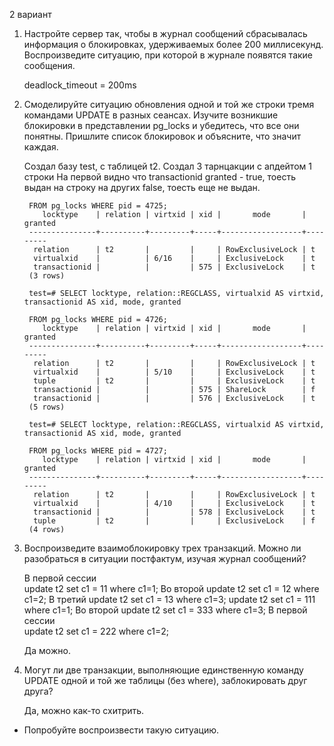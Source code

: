 2 вариант

1. Настройте сервер так, чтобы в журнал сообщений сбрасывалась информация о блокировках, удерживаемых более 200 миллисекунд. Воспроизведите ситуацию, при которой в журнале появятся такие сообщения.

    deadlock_timeout = 200ms

2. Смоделируйте ситуацию обновления одной и той же строки тремя командами UPDATE в разных сеансах. Изучите возникшие блокировки в представлении pg_locks и убедитесь, что все они понятны. Пришлите список блокировок и объясните, что значит каждая.

    Создал базу test, c таблицей t2.
    Создал 3 тарнцакции с апдейтом 1 строки
    На первой видно что transactionid granted - true, тоесть выдан на строку на других false, тоесть еще не выдан. 

        FROM pg_locks WHERE pid = 4725;
           locktype    | relation | virtxid | xid |       mode       | granted
        ---------------+----------+---------+-----+------------------+---------
         relation      | t2       |         |     | RowExclusiveLock | t
         virtualxid    |          | 6/16    |     | ExclusiveLock    | t
         transactionid |          |         | 575 | ExclusiveLock    | t
        (3 rows)

        test=# SELECT locktype, relation::REGCLASS, virtualxid AS virtxid, transactionid AS xid, mode, granted

        FROM pg_locks WHERE pid = 4726;
           locktype    | relation | virtxid | xid |       mode       | granted
        ---------------+----------+---------+-----+------------------+---------
         relation      | t2       |         |     | RowExclusiveLock | t
         virtualxid    |          | 5/10    |     | ExclusiveLock    | t
         tuple         | t2       |         |     | ExclusiveLock    | t
         transactionid |          |         | 575 | ShareLock        | f
         transactionid |          |         | 576 | ExclusiveLock    | t
        (5 rows)

        test=# SELECT locktype, relation::REGCLASS, virtualxid AS virtxid, transactionid AS xid, mode, granted

        FROM pg_locks WHERE pid = 4727;
           locktype    | relation | virtxid | xid |       mode       | granted
        ---------------+----------+---------+-----+------------------+---------
         relation      | t2       |         |     | RowExclusiveLock | t
         virtualxid    |          | 4/10    |     | ExclusiveLock    | t
         transactionid |          |         | 578 | ExclusiveLock    | t
         tuple         | t2       |         |     | ExclusiveLock    | f
        (4 rows)

3. Воспроизведите взаимоблокировку трех транзакций. Можно ли разобраться в ситуации постфактум, изучая журнал сообщений?
    
    В первой сессии  
    update t2 set c1 = 11 where c1=1;
    Во второй 
    update t2 set c1 = 12 where c1=2;
    В третий 
    update t2 set c1 = 13 where c1=3;
    update t2 set c1 = 111 where c1=1;
    Во второй 
    update t2 set c1 = 333 where c1=3;
    В первой сессии  
    update t2 set c1 = 222 where c1=2;

    Да можно.

4. Могут ли две транзакции, выполняющие единственную команду UPDATE одной и той же таблицы (без where), заблокировать друг друга?
    
    Да, можно как-то схитрить.

* Попробуйте воспроизвести такую ситуацию.